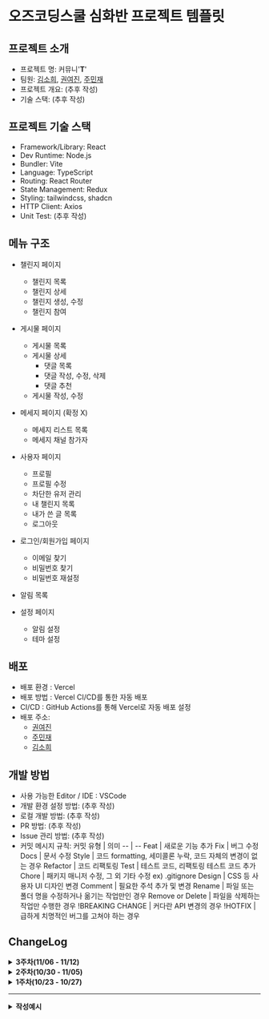 # 오즈코딩스쿨 심화반 프로젝트 템플릿

## 프로젝트 소개

- 프로젝트 명: 커뮤니'**T**'
- 팀원: [김소희](https://github.com/soheekimdev), [권여진](https://github.com/Kwonyeojiny), [주민재](https://github.com/Ju-MINJAE)
- 프로젝트 개요: (추후 작성)
- 기술 스택: (추후 작성)

## 프로젝트 기술 스택

- Framework/Library: React
- Dev Runtime: Node.js
- Bundler: Vite
- Language: TypeScript
- Routing: React Router
- State Management: Redux
- Styling: tailwindcss, shadcn
- HTTP Client: Axios
- Unit Test: (추후 작성)

## 메뉴 구조

- 챌린지 페이지

  - 챌린지 목록
  - 챌린지 상세
  - 챌린지 생성, 수정
  - 챌린지 참여

- 게시물 페이지
  - 게시물 목록
  - 게시물 상세
    - 댓글 목록
    - 댓글 작성, 수정, 삭제
    - 댓글 추천
  - 게시물 작성, 수정
- 메세지 페이지 (확정 X)

  - 메세지 리스트 목록
  - 메세지 채널 참가자

- 사용자 페이지

  - 프로필
  - 프로필 수정
  - 차단한 유저 관리
  - 내 챌린지 목록
  - 내가 쓴 글 목록
  - 로그아웃

- 로그인/회원가입 페이지
  - 이메일 찾기
  - 비밀번호 찾기
  - 비밀번호 재설정
- 알림 목록
- 설정 페이지
  - 알림 설정
  - 테마 설정

## 배포

- 배포 환경 : Vercel
- 배포 방법 : Vercel CI/CD를 통한 자동 배포
- CI/CD : GitHub Actions를 통해 Vercel로 자동 배포 설정
- 배포 주소:
  - [권여진](https://advanced-class-project-yeojin.vercel.app/)
  - [주민재](https://advanced-class-project.vercel.app/)
  - [김소희](https://advanced-class-project-team-b-seven.vercel.app/)

## 개발 방법

- 사용 가능한 Editor / IDE : VSCode
- 개발 환경 설정 방법: (추후 작성)
- 로컬 개발 방법: (추후 작성)
- PR 방법: (추후 작성)
- Issue 관리 방법: (추후 작성)
- 커밋 메시지 규칙:
  커밋 유형 | 의미
  -- | --
  Feat | 새로운 기능 추가
  Fix | 버그 수정
  Docs | 문서 수정
  Style | 코드 formatting, 세미콜론 누락, 코드 자체의 변경이 없는 경우
  Refactor | 코드 리팩토링
  Test | 테스트 코드, 리팩토링 테스트 코드 추가
  Chore | 패키지 매니저 수정, 그 외 기타 수정 ex) .gitignore
  Design | CSS 등 사용자 UI 디자인 변경
  Comment | 필요한 주석 추가 및 변경
  Rename | 파일 또는 폴더 명을 수정하거나 옮기는 작업만인 경우
  Remove or Delete | 파일을 삭제하는 작업만 수행한 경우
  !BREAKING CHANGE | 커다란 API 변경의 경우
  !HOTFIX | 급하게 치명적인 버그를 고쳐야 하는 경우

## ChangeLog

<details>
<summary><strong>3주차(11/06 - 11/12)</strong></summary>
<br>

<details>
<summary><strong>[프로필][글 생성/수정][글 상세/삭제] 주민재</strong></summary>
  
  ### ✅ Done
  <hr>
  
  - 프로필
    - 프로필 데이터 API 요청 및 응답 처리
    - 프로필 수정 API 연동  
    - 프로필 정보 수정
      - 프로필 이미지, 닉네임, 비밀번호, 카테고리 항목별 submit 버튼 추가 중 (개별 수정 가능)
      - 현재 닉네임, 프로필 이미지, 자기소개 수정 가능

  - 게시물
    - 게시물 글 목록 API 요청 및 응답 처리
    - 글 상세 페이지
    - 새 게시물 작성 폼 제작

 ### ⚙️ in Progress
  <hr>
  
  - 글 생성/수정 
    - 글 생성 API 요청 및 응답 처리
  

### 🖼️ Preview

  <hr>

  <div align=center>
    <img src='https://github.com/user-attachments/assets/0d25fc0b-8051-489c-9759-b6208ccf293e' width=400/>
    <img src='https://github.com/user-attachments/assets/c509df72-f25d-4ea2-89cb-0d27eba0c2b7' width=400/>
  </div>

</details>

<details>  
<summary><strong>[로그인/회원가입] 권여진</strong></summary>
  
  ### ✅ Done
  
  <hr>

  - 로그인/회원가입 API 연결

  - Redux Toolkit을 이용한 로그인 상태관리 (수정)

  - 로그인/로그아웃 분기처리 (수정)

   

### ⚙️ in Progress

  <hr>

  - 새 댓글 작성 폼 컴포넌트 구현
   
  - 댓글 수정 페이지 및 폼 구현
   
  - 댓글 목록 UI/UX 디자인
   

   
  ### 🖼️ Preview
  
  <hr>


<div align=center>
  <img src='https://github.com/user-attachments/assets/7f54078f-7ab4-4cd7-9e76-bfb7d676b81f' width=400/>
  <img src="https://github.com/user-attachments/assets/8e3ac124-92d8-4e80-a0a4-f1b863b248f6" width="400" /> 
</div>
  
</details>

<details>  
<summary><strong>[차단 관리][공통 레이아웃] 김소희</strong></summary>
  
### ✅ Done

<hr>

- 차단 유저 관리 UI/UX 디자인
  - 사용자 경험을 고려한 레이아웃 설계
  - 차단된 사용자 목록 표시 및 차단 해제 버튼 구현
  - 차단 해제 버튼 클릭 시 Toast 알림을 통한 사용자 피드백 제공

- RTK를 활용한 상태 관리 구조 개선
  - Redux Thunk를 사용한 비동기 액션 처리
  - 로그인 시 토큰 로컬 스토리지 저장 기능 구현

- Layout 컴포넌트 구조 개선
  - Providers, Routes, Layout 컴포넌트 분리 및 리팩토링
    - main.tsx: 전역 상태 및 테마 관리
    - App.tsx: 라우팅 로직 분리
    - Layout.tsx: 공통 UI 구조 관리

- 사이드바 구조 개선
  - 로그인/로그아웃 버튼을 subMenuItems에서 분리하여 독립적으로 렌더링
  - 사용자 경험 및 유지보수성 향상

- 컴포넌트 개선
  - Avatar 컴포넌트에 새로운 size 옵션 추가
    - 다양한 사용 컨텍스트 지원

### ⚙️ in Progress

<hr>

- 챌린지 UI/UX 디자인
  - 챌린지 목록 구현
  - 챌린지 상세 화면 구현
 
### 🖼️ Preview

<hr>

<div align=center>

  ![changelog_term3_sohee_01](https://github.com/user-attachments/assets/8b337fdd-c413-4fbc-8c6d-f7ce7d4e8b31)
  
  ![changelog_term3_sohee_02](https://github.com/user-attachments/assets/267119af-8356-43b1-86bb-8559e9e41499)
  
</div>

</details>
</details>

<details>
<summary><strong>2주차(10/30 - 11/05)</strong></summary>
<br>

<details>  
<summary><strong>[알림설정] 김소희</strong></summary>
  
  ### ✅ Done
  <hr>
  
  - 알림 설정 UI/UX 디자인
    - 사용자 인터페이스 설계
    - 보여줄 정보와 알림 설정 방법 확정

  - 알림 설정 폼 컴포넌트 구현

### ⚙️ in Progress

  <hr>
  
  - 구현 중인 내용

    - 차단 유저 관리 UI/UX 디자인

    - 차단 유저 목록 표시 및 차단/해제 버튼 구현
   
  ### 🖼️ Preview
  <hr>

<div align=center>
  <img src="https://github.com/user-attachments/assets/25e1eb09-41ff-4153-a22b-9e8f09cebac3" width=400/>
</div>

  
</details>

<details>  
<summary><strong>[로그인/회원가입] 권여진</strong></summary>
  
  ### ✅ Done
  <hr>
  
  - 회원가입 페이지 디자인 및 폼 구현

  - 이메일 찾기 페이지 디자인 및 폼 구현

  - 로그인/회원가입 라우팅 설정

### ⚙️ in Progress

  <hr>
  
  - 구현 중인 내용

    - 로그인/로그아웃 분기처리

    - Redux Toolkit을 이용한 로그인 상태관리
   
    - 중복 컴포넌트 분리
   
  ### 🖼️ Preview
  <hr>

<div align=center>
  <img src='https://github.com/user-attachments/assets/1bfa2f4c-63f1-44d0-8828-4c63d067a88a' width=400/>
  <img src='https://github.com/user-attachments/assets/7c58aad1-a3f1-4e48-a57f-3df35257043a' width=400/>
  <img src='https://github.com/user-attachments/assets/fff49704-c363-46a9-aa0f-37ccd6b2c032' width=400/>
</div>
  
</details>

<details>
<summary><strong>[테마설정][비공개 계정 관리] 주민재</strong></summary>
  
  ### ✅ Done
  <hr>
  
  - 테마 설정 UI/UX 디자인

  - 테마 변경 기능 구현
    - 라이트 모드, 다크 모드, 사용자 설정
      
  - 비공개 계정 설정 UI/UX 디자인
    - 비공개 계정 활성화/비활성화 시 토스트 알림

 ### ⚙️ in Progress

  <hr>
  
  - 프로필 정보 수정
    
    - 아바타, 닉네임, 비밀번호, 카테고리 항목별 submit 버튼 추가 중 (개별 수정 가능)
  

### 🖼️ Preview

  <hr>

  <div align=center>
    <img src='https://github.com/user-attachments/assets/eae525b7-cc5d-42d8-975f-f5fd0c6c7602' width=400/>
    <img src='https://github.com/user-attachments/assets/c165de1b-018e-4aac-867b-f25ed81ba909' width=400/>
    <img src='https://github.com/user-attachments/assets/ab2e5209-33b5-4c78-aa48-b6e8240ba3c0' width=400/>
  </div>

</details>

</details>

<details>
<summary><strong>1주차(10/23 - 10/27)</strong></summary>
<br>
<details>
<summary><strong>[전체 메뉴 구현] 김소희</strong></summary>
  
  ### ✅ Done
  <hr>
  
  - 전체 사이트의 메뉴 구조 및 네비게이션 UI/UX 디자인
  
  - 헤더, 사이드바 컴포넌트 구현
  
  - 라우팅 구현

### 🖼️ Preview

  <hr>

  <div align=center>
    <img src='https://github.com/user-attachments/assets/92c81496-daf4-4b47-902f-8aa2d3b67414' width=500/>
  </div>

</details>

<details>
<summary><strong>[로그인/회원가입] 권여진</strong></summary>
  
  ### ✅ Done
  <hr>
  
  - 로그인 UI/UX 디자인
  
  - 로그인 폼 컴포넌트 구현
    
  - 비밀번호 찾기 페이지 디자인 및 폼 구현

### 🖼️ Preview

  <hr>

  <div align=center>
    <img src='https://github.com/user-attachments/assets/9d25bc4a-40f9-454d-8c91-93a7aaaad64c' width=400/>
    <img src='https://github.com/user-attachments/assets/b8fc6f17-f873-4e82-82ba-e293a1617509' width=400/>
  </div>

</details>

<details>
<summary><strong>[프로필] 주민재</strong></summary>
  
  ### ✅ Done
  <hr>
  
  - 프로필 UI/UX 디자인
  
  - 프로필 수정 폼 컴포넌트 구현

### 🖼️ Preview

  <hr>

  <div align=center>
    <img src='https://github.com/user-attachments/assets/74409d35-f148-460f-ba6b-ed39106d7274' width=400/>
    <img src='https://github.com/user-attachments/assets/b6321eec-f517-4d8d-bc4d-b3466e117369' width=400/>
  </div>

</details>

</details>

<hr>

<details>  
<summary><strong>작성예시</strong></summary>
  
  ### ✅ Done
  <hr>
  - 구현 내용

### ⚙️ in Progress

  <hr>
  
  - 구현 중인 내용
    - 세부사항
    - 세부사항
        
  ### 📚 Next
  <hr>
  
  - 구현 예정
    - 세부사항
    - 세부사항
   
  ### 🖼️ Preview
  <hr>
  ![사진이름](사진URL)
</details>
